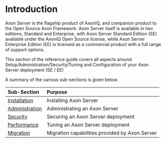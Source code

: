 # Introduction

Axon Server is the flagship product of AxonIQ, and companion product to the Open Source Axon Framework. Axon Server itself is available in two editions, Standard and Enterprise, with Axon Server Standard Edition \(SE\) available under the AxonIQ Open Source license, while Axon Server Enterprise Edition \(EE\) is licensed as a commercial product with a full range of support options. 

This section of the reference guide covers all aspects around Setup/Administration/Security/Tuning and Configuration of your Axon Server deployment \(SE / EE\)

A summary of the various sub-sections is given below.

| Sub-Section | Purpose |
| :--- | :--- |
| [Installation](installation/) | Installing Axon Server |
| [Administration](administration/) | Administrating an Axon Server |
| [Security](security/) | Securing an Axon Server deployment |
| [Performance](performance/) | Tuning an Axon Server deployment |
| [Migration](migration/) | Migration capabilities provided by Axon Server |

